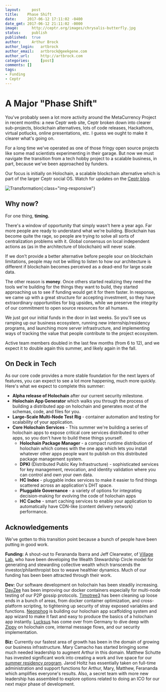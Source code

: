 ```yaml
---
layout: 	post
title:    Phase Shift
date:     2017-06-12 17:11:02 -0400
date_gmt: 2017-06-12 21:11:02 -0000
image: 		http://ceptr.org/images/chrysalis-butterfly.jpg
status: 	publish
published: 	true
author: 	Arthur Brock
author_login: 	artbrock
author_email: 	artbrock@geekgene.com
author_url: 	http://artbrock.com
categories: 	[post]
comments: []
tags:
- Funding
- Ceptr
---
```


# A Major "Phase Shift"

You've probably seen a lot more activity around the MetaCurrency Project in recent months: a new Ceptr web site, Ceptr broken down into clearer sub-projects, blockchain alternatives, lots of code releases, Hackathons, virtual potlucks, online presentations, etc. I guess we ought to make it clearer what's going on.

For a long time we've operated as one of those fringy open source projects like some mad scientists experimenting in their garage. But now we must navigate the transition from a tech hobby project to a scalable business, in part, because we've been approached by funders.

Our focus is initially on Holochain, a scalable blockchain alternative which is part of the larger Ceptr social OS. Watch for updates on the [Ceptr blog](http://ceptr.org/blog).

![Transformation](http://ceptr.org/images/chrysalis_butterfly.jpg){:class="img-responsive"}

## Why now?

For one thing, **timing.**

There's a window of opportunity that simply wasn't here a year ago. Far more people are ready to understand what we're building. Blockchain has become quite the rage, so people are trying to solve all sorts of centralization problems with it. Global consensus on local independent actions as (as in the architecture of blockchain) will never scale.

If we don't provide a better alternative before people sour on blockchain limitations, people may not be willing to listen to how our architecture is different if blockchain becomes perceived as a dead-end for large scale data.

The other reason is **money**. Once others started realizing they need the tools we're building for the things they want to build, they started approaching us to see if funding would get it for them faster. In response, we came up with a great structure for accepting investment, so they have extraordinary opportunities for big upsides, while we preserve the integrity of our commitment to open source resources for all humans.

We just got our initial funds in the door in last weeks. So you'll see us ramping up our business ecosystem, running new internship/residency programs, and launching more server infrastructure, and implementing ways of tracking the value that people contribute to the project ecosystem.

Active team members doubled in the last few months (from 6 to 12), and we expect it to double again this summer, and likely again in the fall.

## On Deck in Tech
As our core code provides a more stable foundation for the next layers of features, you can expect to see a lot more happening, much more quickly. Here's what we expect to complete this summer:
 - **Alpha release of Holochain** after our current security milestone.
 - **Holochain App Generator** which walks you through the process of building a distributed app on holochain and generates most of the schemas, code, and files for you.
 - **Large-Scale Multi-Node Test Rig** - container automation and testing for scalability of your application.
 - **Core Holochain Services** - This summer we're building a series of holochain apps to expose critical core services distributed to other apps, so you don't have to build these things yourself.
    - **Holochain Package Manager** - a compact runtime distribution of holochain which comes with the one app which lets you install whatever other apps people want to publish on this distributed package management system.
    - **DPKI** (Distributed Public Key Infrastructure) - sophisticated services for key management, revocation, and identity validation where you can control and own your own data.
    - **HC Index** - pluggable index services to make it easier to find things scattered across an application's DHT space.
    - **Pluggable Governance** - a variety of options for integrating decision-making for evolving the code of holochain apps
    - **HC Cache** - smart caching services to enable your application to automatically have CDN-like (content delivery network) performance.

## Acknowledgements
We've gotten to this transition point because a bunch of people have been putting in good work.

**Funding:** A shout-out to Ferananda Ibarra and Jeff Clearwater, of [Village Lab](http://www.villagelab.net/), who have been developing the Wealth Stewardship Circle model for generating and stewarding collective wealth which transcends the investor/philanthropist box to weave healthier dynamics. Much of our funding has been been attracted through their work.

**Dev:** Our software development on holochain has been steadily increasing. [DayZee](https://github.com/christopherreay) has been improving our docker containers especially for multi-node testing of our P2P gossip protocols. [Timotree3](https://github.com/timotree3) has been cleaning up loose ends in a bunch of areas, from docker container optimization, and cross-platform scripting, to tightening up security of stray exposed variables and functions. [Neonphog](https://github.com/neonphog) is building our holochain app scaffolding system and app wizard to make it fast and easy to produce the basics of a holochain app instantly. [Lucksus](https://github.com/luckus) has come over from Germany to dive deep with [Zippy](https://github.com/zippy) on holochain core, internal message flows, and our security implementation.  

**Biz:** Currently our fastest area of growth has been in the domain of growing our business infrastructure. Mary Camacho has started bringing some much needed leadership to augment Arthur in this domain. Matthew Schutte has invested significant work into creating a work and live space for our [summer residency program](http://ceptr.org/participate/residency). Jarod Holtz has essentially taken on full-time administration and support functions for Arthur, Mary, Matthew, Ferananda which amplifies everyone's results. Also, a secret team with more new leadership has assembled to explore options related to doing an ICO for our next major phase of development.
